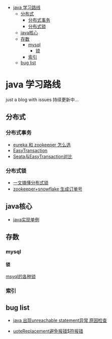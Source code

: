 - [java 学习路线](#java-学习路线)
  - [分布式](#分布式)
    - [分布式事务](#分布式事务)
    - [分布式锁](#分布式锁)
  - [java核心](#java核心)
  - [存数](#存数)
    - [mysql](#mysql)
      - [锁](#锁)
    - [索引](#索引)
  - [bug list](#bug-list)


# java 学习路线
just a blog with issues
持续更新中...

## 分布式
### 分布式事务
- [eureka 和 zookeeper 怎么选](https://github.com/thatdanielhou/blog/issues/28)
- [EasyTransaction](https://www.cnblogs.com/skyesx/p/11111726.html)
- [Seata与EasyTransaction对比](https://www.cnblogs.com/skyesx/p/10674700.html)
### 分布式锁
- [一文搞懂分布式锁](https://cloud.tencent.com/developer/article/1815881)
- [zookeeper+snowflake 生成订单号](https://www.cnblogs.com/crazymakercircle/p/10226870.html)
## java核心
-  [java实现单例](https://github.com/thatdanielhou/blog/issues/30)

## 存数
### mysql
#### 锁
[msyql的各种锁](https://blog.csdn.net/weixin_46991815/article/details/124605725)
### 索引

## bug list

- [java 出现unreachable statement异常 原因检查](https://github.com/danielhou09/blog/issues/24)

- [uoteReplacement避免报错$符报错](https://github.com/danielhou09/blog/issues/25)

